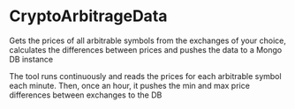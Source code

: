 # CryptoArbitrageData
Gets the prices of all arbitrable symbols from the exchanges of your choice, calculates the differences between prices and pushes the data to a Mongo DB instance

The tool runs continuously and reads the prices for each arbitrable symbol each minute. Then, once an hour, it pushes the min and max price differences between exchanges to the DB
